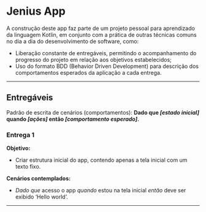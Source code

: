 # Jenius App

A construção deste app faz parte de um projeto pessoal para aprendizado da linguagem Kotlin, em conjunto com a prática de outras técnicas comuns no dia a dia do desenvolvimento de software, como:
- Liberação constante de entregáveis, permitindo o acompanhamento do progresso do projeto em relação aos objetivos estabelecidos;
- Uso do formato BDD (Behavior Driven Development) para descrição dos comportamentos esperados da aplicação a cada entrega.


---------
## Entregáveis
Padrão de escrita de cenários (comportamentos): **Dado que *[estado inicial]* quando *[ações]* então *[comportamento esperado]*.**


### Entrega 1
**Objetivo:**
- Criar estrutura inicial do app, contendo apenas a tela inicial com um texto fixo.

**Cenários contemplados:**
- *Dado que* acesso o app *quando* estou na tela inicial *então* deve ser exibido ‘Hello world’.

---------